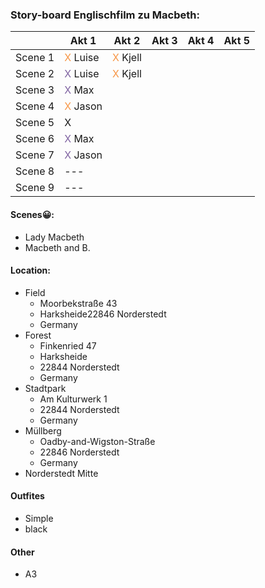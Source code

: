 ### Story-board Englischfilm zu Macbeth:
|         | Akt 1                                | Akt 2                                | Akt 3 | Akt 4 | Akt 5 |
| ------- | ------------------------------------ | ------------------------------------ | ----- | ----- | ----- |
| Scene 1 | <font color="#f79646">X</font> Luise | <font color="#f79646">X</font> Kjell |       |       |       |
| Scene 2 | <font color="#8064a2">X</font> Luise | <font color="#f79646">X</font> Kjell |       |       |       |
| Scene 3 | <font color="#8064a2">X</font> Max   |                                      |       |       |       |
| Scene 4 | <font color="#f79646">X</font> Jason |                                      |       |       |       |
| Scene 5 | X                                    |                                      |       |       |       |
| Scene 6 | <font color="#8064a2">X</font> Max   |                                      |       |       |       |
| Scene 7 | <font color="#8064a2">X</font> Jason |                                      |       |       |       |
| Scene 8 | ---                                  |                                      |       |       |       |
| Scene 9 | ---                                  |                                      |       |       |       |

#### Scenes😀:
- Lady Macbeth
- Macbeth and B.

#### Location: 
- Field
	- Moorbekstraße 43
	- Harksheide22846 Norderstedt
	- Germany
- Forest
	- Finkenried 47
	- Harksheide
	- 22844 Norderstedt
	- Germany
- Stadtpark
	- Am Kulturwerk 1
	- 22844 Norderstedt
	- Germany
- Müllberg
	- Oadby-and-Wigston-Straße
	- 22846 Norderstedt
	- Germany
- Norderstedt Mitte
#### Outfites
- Simple
- black


#### Other
- A3



